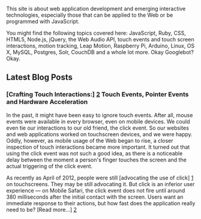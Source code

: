 This site is about web application development and emerging interactive technologies, especially those that can be applied to the Web or be programmed with JavaScript.

You might find the following topics covered here: JavaScript, Ruby, CSS, HTML5, Node.js, jQuery, the Web Audio API, touch events and touch screen interactions, motion tracking, Leap Motion, Raspberry Pi, Arduino, Linux, OS X, MySQL, Postgres, Solr, CouchDB and a whole lot more.  Okay Googlebot?  Okay.

## Latest Blog Posts

### [Crafting Touch Interactions:] [2] Touch Events, Pointer Events and Hardware Acceleration

In the past, it might have been easy to ignore touch events. After all, mouse events were available in every browser, even on mobile devices. We could even tie our interactions to our old friend, the click event. So our websites and web applications worked on touchscreen devices, and we were happy. Oddly, however, as mobile usage of the Web began to rise, a closer inspection of touch interactions became more important. It turned out that using the click event was not such a good idea, as there is a noticeable delay between the moment a person's finger touches the screen and the actual triggering of the click event.

As recently as April of 2012, people were still [advocating the use of click] [1] on touchscreens. They may be still advocating it. But click is an inferior user experience &mdash; on Mobile Safari, the click event does not fire until around 380 milliseconds after the initial contact with the screen. Users want an immediate response to their actions, but how fast does the application really need to be? [Read more...] [2]

[1]: http://www.lukew.com/ff/entry.asp?1533
[2]: /2012/crafting-touch-interactions